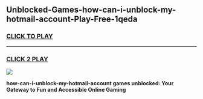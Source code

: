 
## Unblocked-Games-how-can-i-unblock-my-hotmail-account-Play-Free-1qeda
<h3>
<a href="https://premium76.site?title=how-can-i-unblock-my-hotmail-account&ref=19M">CLICK TO PLAY</a></h3>
<hr>

<h3>
<a href="https://premium76.site?title=how-can-i-unblock-my-hotmail-account&ref=19M">CLICK 2 PLAY</a>
  
</h3>

<a href="https://premium76.site?title=how-can-i-unblock-my-hotmail-account&ref=19M"><img src="https://clearcache.store/games.png"></a>


**how-can-i-unblock-my-hotmail-account games unblocked: Your Gateway to Fun and Accessible Online Gaming**
